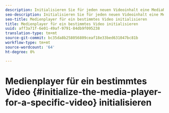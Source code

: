 ```yaml
---
description: Initialisieren Sie für jeden neuen Videoinhalt eine MediaResource-Instanz mit Informationen zum Videoinhalt und laden Sie die Medienressource.
seo-description: Initialisieren Sie für jeden neuen Videoinhalt eine MediaResource-Instanz mit Informationen zum Videoinhalt und laden Sie die Medienressource.
seo-title: Medienplayer für ein bestimmtes Video initialisieren
title: Medienplayer für ein bestimmtes Video initialisieren
uuid: aff3a71f-6e01-49af-9791-84db9f095238
translation-type: tm+mt
source-git-commit: bc35da8b258056809ceaf18e33bed631047bc81b
workflow-type: tm+mt
source-wordcount: '64'
ht-degree: 0%

---
```



# Medienplayer für ein bestimmtes Video {#initialize-the-media-player-for-a-specific-video} initialisieren
